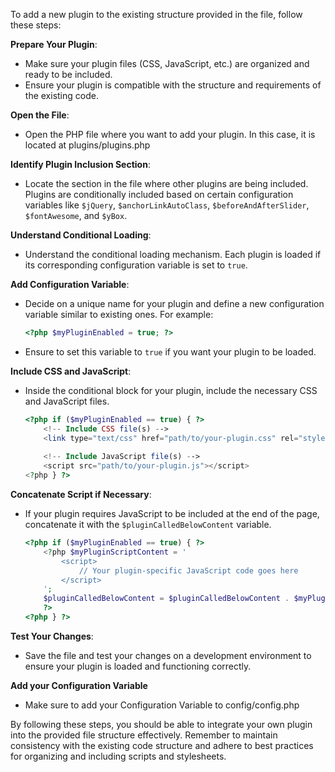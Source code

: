 <!-- pagetitle:Adding Plugins -->
<!-- pagelayout:page -->
<!-- pagedate:03/30/2024 -->
<!-- pageimage:pages/posts/images/plugins.webp -->
<!-- pageexcerpt:Come and learn how we can add plugins. It's quite simple really. -->
<!-- pagekeywords:Plugin, Structure, File, PHP, CSS, JavaScript, Inclusion, Section, Conditional, Loading, Mechanism, Configuration, Variable, True, Enabled, Include, Files, Concatenate, Script, End, Page, Test, Changes, Development, Environment, Integration, Consistency, Existing, Code, Best Practices, Organizing, Stylesheets -->
<!-- pageauthor:Scary le Poo -->
<!-- pagetype:article -->

To add a new plugin to the existing structure provided in the file, follow these steps:

**Prepare Your Plugin**:
   - Make sure your plugin files (CSS, JavaScript, etc.) are organized and ready to be included.
   - Ensure your plugin is compatible with the structure and requirements of the existing code.

**Open the File**:
   - Open the PHP file where you want to add your plugin. In this case, it is located at plugins/plugins.php

**Identify Plugin Inclusion Section**:
   - Locate the section in the file where other plugins are being included. Plugins are conditionally included based on certain configuration variables like `$jQuery`, `$anchorLinkAutoClass`, `$beforeAndAfterSlider`, `$fontAwesome`, and `$yBox`.

**Understand Conditional Loading**:
   - Understand the conditional loading mechanism. Each plugin is loaded if its corresponding configuration variable is set to `true`.

**Add Configuration Variable**:
   - Decide on a unique name for your plugin and define a new configuration variable similar to existing ones. For example:
     ```php
     <?php $myPluginEnabled = true; ?>
     ```
   - Ensure to set this variable to `true` if you want your plugin to be loaded.

**Include CSS and JavaScript**:
   - Inside the conditional block for your plugin, include the necessary CSS and JavaScript files.
     ```php
     <?php if ($myPluginEnabled == true) { ?>
         <!-- Include CSS file(s) -->
         <link type="text/css" href="path/to/your-plugin.css" rel="stylesheet" />
         
         <!-- Include JavaScript file(s) -->
         <script src="path/to/your-plugin.js"></script>
     <?php } ?>
     ```

**Concatenate Script if Necessary**:
   - If your plugin requires JavaScript to be included at the end of the page, concatenate it with the `$pluginCalledBelowContent` variable.
     ```php
     <?php if ($myPluginEnabled == true) { ?>
         <?php $myPluginScriptContent = '
             <script>
                 // Your plugin-specific JavaScript code goes here
             </script>
         ';
         $pluginCalledBelowContent = $pluginCalledBelowContent . $myPluginScriptContent;
         ?>
     <?php } ?>
     ```

**Test Your Changes**:
   - Save the file and test your changes on a development environment to ensure your plugin is loaded and functioning correctly.
   
**Add your Configuration Variable**
   - Make sure to add your Configuration Variable to config/config.php

By following these steps, you should be able to integrate your own plugin into the provided file structure effectively. Remember to maintain consistency with the existing code structure and adhere to best practices for organizing and including scripts and stylesheets.